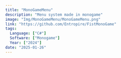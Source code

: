 ```yaml
---
title: "MonoGameMenu"
description: "Menu system made in monogame"
image: "Img/MonoGameMenu/MonoGameMenu.png"
link: "https://github.com/Entropire/FistMonoGame"
tags:
  Language: ["C#"]
  Software: ["Monogame"]
  Year: ["2024"]
date: "2025-01-26"
---
```


